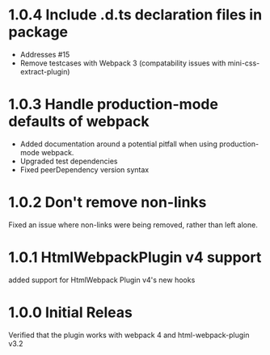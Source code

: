 # 1.0.4 Include .d.ts declaration files in package
- Addresses #15
- Remove testcases with Webpack 3 (compatability issues with mini-css-extract-plugin)

# 1.0.3 Handle production-mode defaults of webpack
- Added documentation around a potential pitfall when using production-mode webpack.
- Upgraded test dependencies
- Fixed peerDependency version syntax

# 1.0.2 Don't remove non-links
Fixed an issue where non-links were being removed, rather than left alone.

# 1.0.1 HtmlWebpackPlugin v4 support
added support for HtmlWebpack Plugin v4's new hooks

# 1.0.0 Initial Releas
Verified that the plugin works with webpack 4 and html-webpack-plugin v3.2
